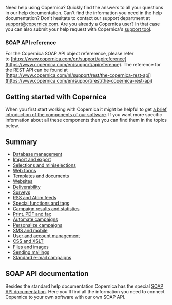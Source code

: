 Need help using Copernica? Quickly find the answers to all your
questions in our help documentation. Can't find the information you need
in the help documentation? Don't hesitate to contact our support
department at
[support@copernica.com](mailto:support@copernica.com "support@copernica.com").
Are you already a Copernica user? In that case you can also submit your
help request with Copernica's [support
tool](http://www.copernica.com/en/support/tickets "Support tool").

### SOAP API reference

For the Copernica SOAP API object refererence, please refer
to [https://www.copernica.com/en/support/apireference](https://www.copernica.com/en/support/apireference).
The reference for the REST API can be found at
[https://www.copernica.com/nl/support/rest/the-copernica-rest-api](https://www.copernica.com/en/support/rest/the-copernica-rest-api)

Getting started with Copernica
------------------------------

When you first start working with Copernica it might be helpful to get
[a brief introduction of the components of our
software](http://www.copernica.com/en/support/getting-started-a-brief-overview-of-the-software).
If you want more specific information about all these components then
you can find them in the topics below.

Summary
-------

-   [Database
    management](http://www.copernica.com/en/support/database-management)
-   [Import and
    export](http://www.copernica.com/en/support/import-and-export)
-   [Selections and
    miniselections](http://www.copernica.com/en/support/selections-and-miniselections)
-   [Web forms](http://www.copernica.com/en/support/web-forms)
-   [Templates and
    documents](http://www.copernica.com/en/support/templates-and-documents)
-   [Websites](http://www.copernica.com/en/support/websites)
-   [Deliverability](http://www.copernica.com/en/support/deliverability)
-   [Surveys](http://www.copernica.com/en/support/surveys)
-   [RSS and Atom
    feeds](http://www.copernica.com/en/support/rss-and-atom-feeds)
-   [Special functions and
    tags](http://www.copernica.com/en/support/special-functions-and-tags)
-   [Campaign results and
    statistics](http://www.copernica.com/en/support/campaign-results-and-statistics)
-   [Print, PDF and
    fax](http://www.copernica.com/en/blog/print-pdf-and-fax)
-   [Automate
    campaigns](http://www.copernica.com/en/support/automate-campaigns)
-   [Personalize
    campaigns](http://www.copernica.com/en/support/personalize-campaigns)
-   [SMS and mobile](http://www.copernica.com/en/support/sms-and-mobile)
-   [User and account
    management](http://www.copernica.com/en/support/user-and-account-management)
-   [CSS and XSLT](http://www.copernica.com/en/support/css-and-xslt)
-   [Files and
    images](http://www.copernica.com/en/support/files-and-images)
-   [Sending
    mailings](http://www.copernica.com/en/support/sending-mailings)
-   [Standard e-mail
    campaigns](https://www.copernica.com/en/blog/standard-email-campaigns)

SOAP API documentation
----------------------

Besides the standard help documentation Copernica has the special [SOAP
API
documentation](http://www.copernica.com/en/support/soap-api-documentation).
Here you'll find all the information you need to connect Copernica to
your own software with our own SOAP API.
